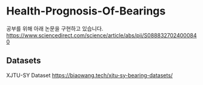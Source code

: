 # Health-Prognosis-Of-Bearings
공부를 위해 아래 논문을 구현하고 있습니다. 
https://www.sciencedirect.com/science/article/abs/pii/S0888327024000840


## Datasets
XJTU-SY Dataset
https://biaowang.tech/xjtu-sy-bearing-datasets/

